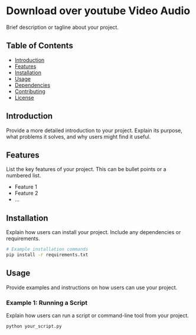 # Download over youtube Video Audio

Brief description or tagline about your project.

## Table of Contents

- [Introduction](#introduction)
- [Features](#features)
- [Installation](#installation)
- [Usage](#usage)
- [Dependencies](#dependencies)
- [Contributing](#contributing)
- [License](#license)

## Introduction

Provide a more detailed introduction to your project. Explain its purpose, what problems it solves, and why users might find it useful.

## Features

List the key features of your project. This can be bullet points or a numbered list.

- Feature 1
- Feature 2
- ...

## Installation

Explain how users can install your project. Include any dependencies or requirements.

```bash
# Example installation commands
pip install -r requirements.txt
```

## Usage

Provide examples and instructions on how users can use your project.

### Example 1: Running a Script

Explain how users can run a script or command-line tool from your project.

```bash
python your_script.py
```
